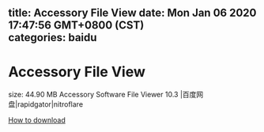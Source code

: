 
title: Accessory File View
date: Mon Jan 06 2020 17:47:56 GMT+0800 (CST)    
categories: baidu
---

# Accessory File View
size: 44.90 MB
 Accessory Software File Viewer 10.3 |百度网盘|rapidgator|nitroflare
 

[How to download](https://bpcam.bemobtrk.com/go/2ceec3aa-1ca2-46d6-b9ff-aaa5c184517c?jno=716)